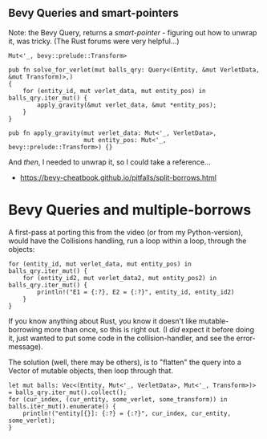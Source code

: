 ## Bevy Queries and smart-pointers

Note: the Bevy Query, returns a *smart-pointer* - figuring out how
to unwrap it, was tricky. (The Rust forums were very helpful...)

    Mut<'_, bevy::prelude::Transform>

    pub fn solve_for_verlet(mut balls_qry: Query<(Entity, &mut VerletData, &mut Transform)>,)
    {
        for (entity_id, mut verlet_data, mut entity_pos) in balls_qry.iter_mut() {
            apply_gravity(&mut verlet_data, &mut *entity_pos);
        }
    }
    
    pub fn apply_gravity(mut verlet_data: Mut<'_, VerletData>, 
                         mut entity_pos: Mut<'_, bevy::prelude::Transform>) {}

And *then*, I needed to unwrap it, so I could take a reference...
 - https://bevy-cheatbook.github.io/pitfalls/split-borrows.html

# Bevy Queries and multiple-borrows

A first-pass at porting this from the video (or from my Python-version), would have the Collisions
handling, run a loop within a loop, through the objects:

    for (entity_id, mut verlet_data, mut entity_pos) in balls_qry.iter_mut() {
        for (entity_id2, mut verlet_data2, mut entity_pos2) in balls_qry.iter_mut() {
            println!("E1 = {:?}, E2 = {:?}", entity_id, entity_id2)
        }
    }

If you know anything about Rust, you know it doesn't like mutable-borrowing more than once,
so this is right out. (I *did* expect it before doing it, just wanted to put some code in the
collision-handler, and see the error-message).

The solution (well, there may be others), is to "flatten" the query into a Vector of
mutable objects, then loop through that.

    let mut balls: Vec<(Entity, Mut<'_, VerletData>, Mut<'_, Transform>)> = balls_qry.iter_mut().collect();
    for (cur_index, (cur_entity, some_verlet, some_transform)) in balls.iter_mut().enumerate() {
        println!("entity[{}]: {:?} = {:?}", cur_index, cur_entity, some_verlet);
    }
